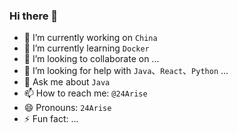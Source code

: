 
### Hi there 👋


<!--
**𝟐𝟒𝓐𝓻𝓲𝓼𝓮/𝟐𝟒𝓐𝓻𝓲𝓼𝓮** is a ✨ _special_ ✨ repository because its `README.md` (this file) appears on your GitHub profile.

Here are some ideas to get you started:
-->

- 🔭  I’m currently working on `China`
- 🌱  I’m currently learning `Docker`
- 👯  I’m looking to collaborate on ...
- 🤔  I’m looking for help with `Java`、`React`、`Python` ...
- 💬  Ask me about `Java`
- 📫  How to reach me: `@24Arise`
- 😄  Pronouns: `24Arise`
- ⚡  Fun fact: ...

